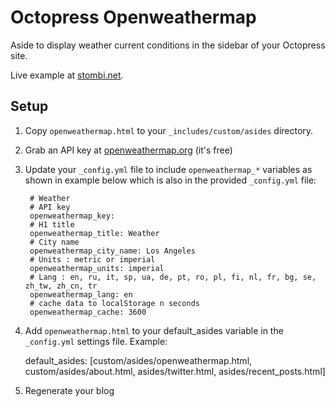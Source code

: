 # Octopress Openweathermap

Aside to display weather current conditions in the sidebar of your Octopress site.

Live example at [stombi.net](http://www.stombi.net/).

## Setup

1. Copy ```openweathermap.html``` to your ```_includes/custom/asides``` directory.
2. Grab an API key at [openweathermap.org](http://openweathermap.org/) (it's free)
3. Update your ```_config.yml``` file to include ```openweathermap_*``` variables as shown in example below which is also in the provided ```_config.yml``` file:

		# Weather
		# API key
		openweathermap_key: 
		# H1 title
		openweathermap_title: Weather
		# City name
		openweathermap_city_name: Los Angeles
		# Units : metric or imperial
		openweathermap_units: imperial
		# Lang : en, ru, it, sp, ua, de, pt, ro, pl, fi, nl, fr, bg, se, zh_tw, zh_cn, tr 
		openweathermap_lang: en
		# cache data to localStorage n seconds
		openweathermap_cache: 3600

4. Add ```openweathermap.html``` to your default_asides variable in the ```_config.yml``` settings file. Example:

	default_asides: [custom/asides/openweathermap.html, custom/asides/about.html, asides/twitter.html, asides/recent_posts.html]
 
5. Regenerate your blog
